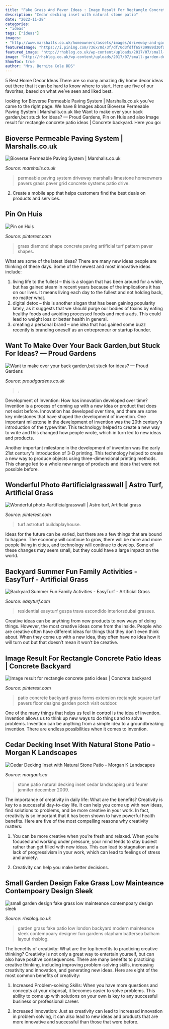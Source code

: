 ```yaml
---
title: "Fake Grass And Paver Ideas : Image Result For Rectangle Concrete Patio Ideas"
description: "Cedar decking inset with natural stone patio"
date: "2022-11-28"
categories:
- "ideas"
tags: ["ideas"]
images:
- "http://www.marshalls.co.uk/homeowners/assets/images/driveway-and-garden-products/bioverse-permeable-paving-system_1_hz.jpg"
featuredImage: "https://i.pinimg.com/736x/0d/3f/df/0d3fdff65739989d30fa38dabd77f471.jpg"
featured_image: "http://rhsblog.co.uk/wp-content/uploads/2017/07/small-garden-design-fake-grass-low-mainteance-contempoary-design-sleek-fun-london-designer-brixton-oval-shoreditch-hackney-greenwich-brockley-1024x678.jpg"
image: "http://rhsblog.co.uk/wp-content/uploads/2017/07/small-garden-design-fake-grass-low-mainteance-contempoary-design-sleek-fun-london-designer-brixton-oval-shoreditch-hackney-greenwich-brockley-1024x678.jpg"
ShowToc: true
author: "Mrs. Bernita Cole DDS"
---
```



5 Best Home Decor Ideas
There are so many amazing diy home decor ideas out there that it can be hard to know where to start. Here are five of our favorites, based on what we’ve seen and liked best.

	

		
looking for Bioverse Permeable Paving System | Marshalls.co.uk you've came to the right page. We have 8 Images about Bioverse Permeable Paving System | Marshalls.co.uk like Want to make over your back garden,but stuck for ideas? — Proud Gardens, Pin on Huis and also Image result for rectangle concrete patio ideas | Concrete backyard. Here you go:
		
    
## Bioverse Permeable Paving System | Marshalls.co.uk

<img loading=lazy src="http://www.marshalls.co.uk/homeowners/assets/images/driveway-and-garden-products/bioverse-permeable-paving-system_1_hz.jpg" onerror="this.onerror=null;this.src='https://tse3.mm.bing.net/th?id=OIP.6ZoolpYgWhEiodcxltXxcgHaLx&amp;pid=15.1';" alt="Bioverse Permeable Paving System | Marshalls.co.uk">

_Source: marshalls.co.uk_

>permeable paving system driveway marshalls limestone homeowners pavers grass paver grid concrete systems patio drive. 

	

2. Create a mobile app that helps customers find the best deals on products and services.

    
## Pin On Huis

<img loading=lazy src="https://i.pinimg.com/736x/f3/3e/ff/f33eff76927841384402251c1cc93bbf.jpg" onerror="this.onerror=null;this.src='https://tse3.mm.bing.net/th?id=OIP.WZaGUEciNpTM2YN5vSWxvQHaJ3&amp;pid=15.1';" alt="Pin on Huis">

_Source: pinterest.com_

>grass diamond shape concrete paving artificial turf pattern paver shapes. 

	

What are some of the latest ideas?
There are many new ideas people are thinking of these days. Some of the newest and most innovative ideas include: 
1. living life to the fullest – this is a slogan that has been around for a while, but has gained steam in recent years because of the implications it has on our lives. It means living each day to the fullest and not holding back, no matter what. 
2. digital detox – this is another slogan that has been gaining popularity lately, as it suggests that we should purge our bodies of toxins by eating healthy foods and avoiding processed foods and media ads. This could lead to weight loss or better health in general. 
3. creating a personal brand – one idea that has gained some buzz recently is branding oneself as an entrepreneur or startup founder.

    
## Want To Make Over Your Back Garden,but Stuck For Ideas? — Proud Gardens

<img loading=lazy src="http://static1.squarespace.com/static/57112fedb654f9ca265090a1/57b415829f74568e1b9e050e/57b41583d2b8577c961f8cbd/1471419779863/insp.jpg?format=1000w" onerror="this.onerror=null;this.src='https://tse2.mm.bing.net/th?id=OIP.lgPM3g0DFcuJl3mcBiMF3wHaE8&amp;pid=15.1';" alt="Want to make over your back garden,but stuck for ideas? — Proud Gardens">

_Source: proudgardens.co.uk_

>. 

	

Development of Invention: How has innovation developed over time?
Invention is a process of coming up with a new idea or product that does not exist before. Innovation has developed over time, and there are some key milestones that have shaped the development of invention. 
One important milestone in the development of invention was the 20th century's introduction of the typewriter. This technology helped to create a new way to write andThis changed how people wrote, which in turn led to new ideas and products. 

Another important milestone in the development of invention was the early 21st century's introduction of 3-D printing. This technology helped to create a new way to produce objects using three-dimensional printing methods. This change led to a whole new range of products and ideas that were not possible before.

    
## Wonderful Photo #artificialgrasswall | Astro Turf, Artificial Grass

<img loading=lazy src="https://i.pinimg.com/736x/cd/a5/ea/cda5eac52728f686593b854ad2fac254.jpg" onerror="this.onerror=null;this.src='https://tse2.mm.bing.net/th?id=OIP.6xLfsxin_SzATpo2AdlXnQHaHa&amp;pid=15.1';" alt="Wonderful photo #artificialgrasswall | Astro turf, Artificial grass">

_Source: pinterest.com_

>turf astroturf buildaplayhouse. 

	

Ideas for the future can be varied, but there are a few things that are bound to happen. The economy will continue to grow, there will be more and more people living in cities, and technology will continue to develop. Some of these changes may seem small, but they could have a large impact on the world.

    
## Backyard Summer Fun Family Activities - EasyTurf - Artificial Grass

<img loading=lazy src="https://easyturf.com/wp-content/uploads/2017/02/Synthetic-Grass-Escondido-2.jpg" onerror="this.onerror=null;this.src='https://tse3.mm.bing.net/th?id=OIP.FoasZhjCN8h-tLVz0W1FsgHaFj&amp;pid=15.1';" alt="Backyard Summer Fun Family Activities - EasyTurf - Artificial Grass">

_Source: easyturf.com_

>residential easyturf gespa trava escondido interiorsdubai grasses. 

	

Creative ideas can be anything from new products to new ways of doing things. However, the most creative ideas come from the inside. People who are creative often have different ideas for things that they don’t even think about. When they come up with a new idea, they often have no idea how it will turn out but that doesn’t mean it won’t be creative.

    
## Image Result For Rectangle Concrete Patio Ideas | Concrete Backyard

<img loading=lazy src="https://i.pinimg.com/736x/0d/3f/df/0d3fdff65739989d30fa38dabd77f471.jpg" onerror="this.onerror=null;this.src='https://tse4.mm.bing.net/th?id=OIP.N1Q4NYO2Vn7D-q-nlXavTgHaJ3&amp;pid=15.1';" alt="Image result for rectangle concrete patio ideas | Concrete backyard">

_Source: pinterest.com_

>patio concrete backyard grass forms extension rectangle square turf pavers floor designs garden porch visit outdoor. 

	

One of the many things that helps us feel in control is the idea of invention. Invention allows us to think up new ways to do things and to solve problems. Invention can be anything from a simple idea to a groundbreaking invention. There are endless possibilities when it comes to invention. 

    
## Cedar Decking Inset With Natural Stone Patio - Morgan K Landscapes

<img loading=lazy src="https://www.morgank.ca/wp-content/uploads/CEDAR-DECKING-INSET-WITH-NATURAL-STONE-PATIO.jpg" onerror="this.onerror=null;this.src='https://tse3.mm.bing.net/th?id=OIP.mKbiWreDsOpP7cXdg92DTgHaFj&amp;pid=15.1';" alt="Cedar Decking Inset with Natural Stone Patio - Morgan K Landscapes">

_Source: morgank.ca_

>stone patio natural decking inset cedar landscaping und feurer jennifer december 2009. 

	

The importance of creativity in daily life: What are the benefits?
Creativity is key to a successful day-to-day life. It can help you come up with new ideas, find solutions to problems, and be more creative in your work. In fact, creativity is so important that it has been shown to have powerful health benefits. Here are five of the most compelling reasons why creativity matters: 
1. You can be more creative when you’re fresh and relaxed. When you’re focused and working under pressure, your mind tends to stay busiest rather than get filled with new ideas. This can lead to stagnation and a lack of progressivism in your work, which can lead to feelings of stress and anxiety. 

2. Creativity can help you make better decisions.

    
## Small Garden Design Fake Grass Low Mainteance Contempoary Design Sleek

<img loading=lazy src="http://rhsblog.co.uk/wp-content/uploads/2017/07/small-garden-design-fake-grass-low-mainteance-contempoary-design-sleek-fun-london-designer-brixton-oval-shoreditch-hackney-greenwich-brockley-1024x678.jpg" onerror="this.onerror=null;this.src='https://tse4.mm.bing.net/th?id=OIP.o4ttmq9uRPIt8cy0X6KaBgHaE5&amp;pid=15.1';" alt="small garden design fake grass low mainteance contempoary design sleek">

_Source: rhsblog.co.uk_

>garden grass fake patio low london backyard modern mainteance sleek contempoary designer fun gardens clapham battersea balham layout rhsblog. 

	

The benefits of creativity: What are the top benefits to practicing creative thinking?
Creativity is not only a great way to entertain yourself, but can also have positive consequences. There are many benefits to practicing creative thinking, including improving problem-solving skills, increasing creativity and innovation, and generating new ideas. Here are eight of the most common benefits of creativity:
1. Increased Problem-solving Skills: When you have more questions and concepts at your disposal, it becomes easier to solve problems. This ability to come up with solutions on your own is key to any successful business or professional career.

2. increased Innovation: Just as creativity can lead to increased innovation in problem solving, it can also lead to new ideas and products that are more innovative and successful than those that were before.

